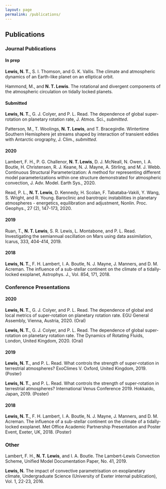 ```yaml
---
layout: page
permalink: /publications/
---
```


## Publications

### Journal Publications 

#### In prep

**Lewis, N. T.**, S. I. Thomson, and G. K. Vallis. The climate and atmospheric dynamics of an Earth-like planet on an elliptical orbit.

Hammond, M., and **N. T. Lewis**. The rotational and divergent components of the atmospheric circulation on tidally locked planets. 


#### Submitted 

**Lewis, N. T.**, G. J. Colyer, and P. L. Read. The dependence of global super-rotation on planetary rotation rate, J. Atmos. Sci., *submitted*. 

Patterson, M., T. Woolings, **N. T. Lewis**, and T. Bracegirdle. Wintertime Southern Hemisphere jet streams shaped by interaction of transient eddies with Antarctic orography, J. Clim., *submitted*.


#### 2020

Lambert, F. H., P. G. Challenor, **N. T. Lewis**, D. J. McNeall, N. Owen, I. A. Boutle, H. Christensen, R. J. Keane, N. J. Mayne, A. Stirling, and M. J. Webb. Continuous Structural Parameterization: A method for representing different model parameterizations within one structure demonstrated for atmospheric convection, J. Adv. Model. Earth Sys., 2020. 

Read, P. L., **N. T. Lewis**, D. Kennedy, H. Scolan, F. Tabataba-Vakili, Y. Wang, S. Wright, and R. Young. Baroclinic and barotropic instabilities in planetary atmospheres - energetics, equilibration and adjustment, Nonlin. Proc. Geophys., 27 (2), 147-173, 2020. 


#### 2019
Ruan, T., **N. T. Lewis**, S. R. Lewis, L. Montabone, and P. L. Read. Investigating the semiannual oscillation on Mars using data assimilation, Icarus, 333, 404-414, 2019.


#### 2018
**Lewis, N. T.**, F. H. Lambert, I. A. Boutle, N. J. Mayne, J. Manners, and D. M. Acreman. The influence of a sub-stellar continent on the climate of a tidally-locked exoplanet, Astrophys. J., Vol. 854, 171, 2018.




### Conference Presentations 

#### 2020 
**Lewis, N. T.**, G. J. Colyer, and P. L. Read. The dependence of global and local metrics of super-rotation on planetary rotation rate. EGU General Assembly, Vienna, Austria, 2020. (Oral)

**Lewis, N. T.**, G. J. Colyer, and P. L. Read. The dependence of global super-rotation on planetary rotation rate. The Dynamics of Rotating Fluids, London, United Kingdom, 2020. (Oral) 

#### 2019 
**Lewis, N. T.**, and P. L. Read. What controls the strength of super-rotation in terrestrial atmospheres? ExoClimes V. Oxford, United Kingdom, 2019. (Poster) 

**Lewis, N. T.**, and P. L. Read. What controls the strength of super-rotation in terrestrial atmospheres? International Venus Conference 2019. Hokkaido, Japan, 2019. (Poster)

#### 2018
**Lewis, N. T.**, F. H. Lambert, I. A. Boutle, N. J. Mayne, J. Manners, and D. M. Acreman. The influence of a sub-stellar continent on the climate of a tidally-locked exoplanet. Met Office Academic Partnership Presentation and Poster Event, Exeter, UK, 2018. (Poster)




### Other 
Lambert, F. H., **N. T. Lewis**, and I. A. Boutle. The Lambert-Lewis Convection Scheme, Unified Model Documentation Paper, No. 41, 2019. 

**Lewis, N.** The impact of convective parametrisation on exoplanetary climate, Undergraduate Science (University of Exeter internal publication), Vol. 1, 22-23, 2016. 

